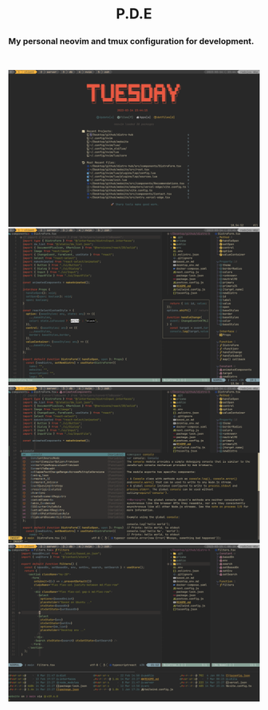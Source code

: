 # <p style="text-align: center; display: block;">P.D.E</p>

### My personal neovim and tmux configuration for development.

<br/>

![Dashboard](.config/nvim/images/img-1.png "Dashboard")
![Neovim](.config/nvim/images/img-2.png "Some of the functions of configuration")
![Full CMP and LSP](.config/nvim/images/img-3.png "Full CMP and LSP")
![With terminal tmux](.config/nvim/images/img-4.png "With terminal")
